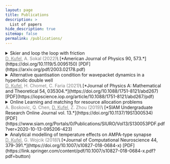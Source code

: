 ```yaml
---
layout: page
title: Publications
description: >
  List of papers
hide_description: true
sitemap: false
permalink: /publications/
---
```



<details>
<summary>Skier and loop the loop with friction </summary>
<div markdown="1">
<span style="font-size:0.9em;">**Field:** Classical Mechanics <br> **Main points:** Developed analytical solutions to the extension of two ‘classic’ problems in classical mechanics.  </span>
</div>
</details>
<span style="color:grey"><ins>D. Kufel</ins>, A. Sokal (2022)</span>\
[*American Journal of Physics 90, 573.*](https://doi.org/10.1119/5.0095150) [PDF](https://arxiv.org/pdf/2003.02178.pdf)

<details>
<summary>Alternative quantisation condition for wavepacket dynamics in a hyperbolic double well</summary>
<div markdown="1">
<span style="font-family:Times New Roman; font-size:0.9em;">**Field:** Atomic Physics <br> **Main points:** Proposed a new analytical way of finding allowed energies in the class of hyperbolic-double well potentials by connecting it to a problem of finding roots of some polynomial. Applied this approach to understanding the role of non-adiabatic effects during enhanced ionization. </span>
</div>
</details>
<span style="color:grey"><ins>D. Kufel</ins>, H. Chomet, C. Faria (2021)</span>\
[*Journal of Physics A: Mathematical and Theoretical 54, 035304.*](https://doi.org/10.1088/1751-8121/abd267) [PDF](https://iopscience.iop.org/article/10.1088/1751-8121/abd267/pdf)

<details>
<summary>Online Learning and matching for resource allocation problems </summary>
<div markdown="1">
<span style="font-family:Times New Roman; font-size:0.9em;">**Field:** Machine Learning <br> **Main points:** Devised, provided performance guarantees, and implemented algorithms integrating dual problems in convex optimization with a subclass of reinforcement learning techniques. Applied this to the traffic-shaping problem.   </span>
</div>
</details>
<span style="color:grey">A. Boskovic, Q. Chen, <ins>D. Kufel</ins>, Z. Zhou (2019)</span>\
[*SIAM Undergraduate Research Online Journal vol. 13.*](https://doi.org/10.1137/19S1300534) [PDF](https://www.siam.org/Portals/0/Publications/SIURO/Vol13/S130053PDF.pdf?ver=2020-10-13-095206-423)

<details>
<summary>Analytical modelling of temperature effects on AMPA-type synapse </summary>
<div markdown="1">
<span style="font-family:Times New Roman; font-size:0.9em;">**Field:** Computational Neuroscience <br> **Main Points:** Used ODE-based modelling for understanding temperature effects on AMPA-type synapses in brain. Simplified the ODEs using some physically-motivated assumptions and shown how the obtained analytical solution faithfully reproduces the results of biological experiments. </span>
</div>
</details>
<span style="color:grey"><ins>D. Kufel</ins>, G. Wojcik (2018)</span>\
[*Journal of Computational Neuroscience 44, 379-391.*](https://doi.org/10.1007/s10827-018-0684-x) [PDF](https://link.springer.com/content/pdf/10.1007/s10827-018-0684-x.pdf?pdf=button)


<!-- While this manual tries to be beginner-friendly, as a user of Jekyll it is assumed that you are comfortable running shell commands and editing text files.
{:.note}


## Getting started
* [Install]{:.heading.flip-title} --- How to install and run Hydejack.
* [Upgrade]{:.heading.flip-title} --- You can skip this if you haven't used Hydejack before.
* [Config]{:.heading.flip-title} --- Once Jekyll is running you can start editing your config file.
{:.related-posts.faded}

## Using Hydejack
* [Basics]{:.heading.flip-title} --- How to add different types of content.
* [Writing]{:.heading.flip-title} --- Producing markdown content for Hydejack.
* [Scripts]{:.heading.flip-title} --- How to include 3rd party scripts on your site.
* [Build]{:.heading.flip-title} --- How to build the static files for deployment.
* [Advanced]{:.heading.flip-title} --- Guides for more advanced tasks.
{:.related-posts.faded}

## Other
* [LICENSE]{:.heading.flip-title} --- The license of this project.
* [NOTICE]{:.heading.flip-title} --- Parts of this program are provided under separate licenses.
* [CHANGELOG]{:.heading.flip-title} --- Version history of Hydejack.
{:.related-posts.faded}

[install]: install.md
[upgrade]: upgrade.md
[config]: config.md
[basics]: basics.md
[writing]: writing.md
[scripts]: scripts.md
[build]: build.md
[advanced]: advanced.md
[LICENSE]: ../LICENSE.md
[NOTICE]: ../NOTICE.md
[CHANGELOG]: ../CHANGELOG.md -->
